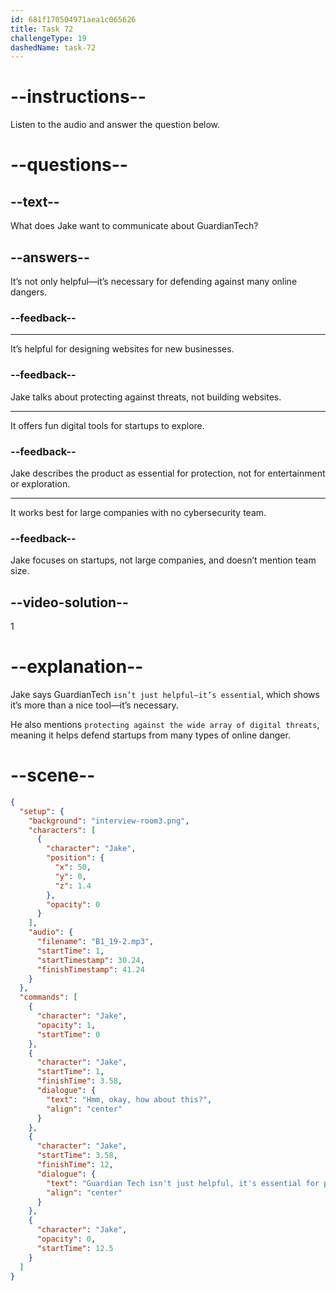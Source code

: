 ```yaml
---
id: 681f170504971aea1c065626
title: Task 72
challengeType: 19
dashedName: task-72
---
```


<!-- (Audio) Jake: Hmmm… Okay. How about this? GuardianTech isn’t just helpful—it’s essential for protecting against the wide array of digital threats facing startups today. -->

# --instructions--

Listen to the audio and answer the question below.

# --questions--

## --text--

What does Jake want to communicate about GuardianTech?

## --answers--

It’s not only helpful—it’s necessary for defending against many online dangers.

### --feedback--

---

It’s helpful for designing websites for new businesses.

### --feedback--

Jake talks about protecting against threats, not building websites.

---

It offers fun digital tools for startups to explore.

### --feedback--

Jake describes the product as essential for protection, not for entertainment or exploration.

---

It works best for large companies with no cybersecurity team.

### --feedback--

Jake focuses on startups, not large companies, and doesn’t mention team size.

## --video-solution--

1

# --explanation--

Jake says GuardianTech `isn’t just helpful—it’s essential`, which shows it’s more than a nice tool—it’s necessary.

He also mentions `protecting against the wide array of digital threats`, meaning it helps defend startups from many types of online danger.

# --scene--

```json
{
  "setup": {
    "background": "interview-room3.png",
    "characters": [
      {
        "character": "Jake",
        "position": {
          "x": 50,
          "y": 0,
          "z": 1.4
        },
        "opacity": 0
      }
    ],
    "audio": {
      "filename": "B1_19-2.mp3",
      "startTime": 1,
      "startTimestamp": 30.24,
      "finishTimestamp": 41.24
    }
  },
  "commands": [
    {
      "character": "Jake",
      "opacity": 1,
      "startTime": 0
    },
    {
      "character": "Jake",
      "startTime": 1,
      "finishTime": 3.58,
      "dialogue": {
        "text": "Hmm, okay, how about this?",
        "align": "center"
      }
    },
    {
      "character": "Jake",
      "startTime": 3.58,
      "finishTime": 12,
      "dialogue": {
        "text": "Guardian Tech isn't just helpful, it's essential for protecting against the wide array of digital threats facing startups today.",
        "align": "center"
      }
    },
    {
      "character": "Jake",
      "opacity": 0,
      "startTime": 12.5
    }
  ]
}
```
